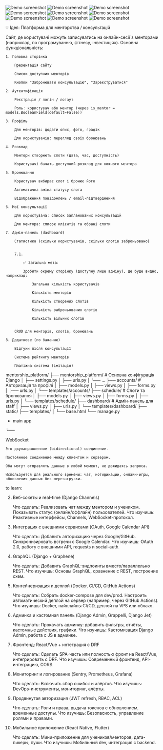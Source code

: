 ![Demo screenshot](images/1.png)
![Demo screenshot](images/2.png)
![Demo screenshot](images/3.png)
![Demo screenshot](images/4.png)
![Demo screenshot](images/5.png)
![Demo screenshot](images/6.png)
![Demo screenshot](images/7.png)
![Demo screenshot](images/8.png)
![Demo screenshot](images/9.png)

💡 Ідея: Платформа для менторства / консультацій

Сайт, де користувачі можуть записуватись на онлайн-сесії з менторами (наприклад, по програмуванню, фітнесу, інвестиціях).
Основна функціональність:

    1. Головна сторінка

        Презентація сайту

        Список доступних менторів

        Кнопки "Забронювати консультацію", "Зареєструватися"

    2. Аутентифікація

        Реєстрація / логін / логаут

        Роль: користувач або ментор (через is_mentor = models.BooleanField(default=False))

    3. Профіль

        Для менторів: додати опис, фото, графік

        Для користувачів: перегляд своїх бронювань

    4. Розклад

        Ментори створюють слоти (дата, час, доступність)

        Користувачі бачать доступний розклад для кожного ментора

    5. Бронювання

        Користувач вибирає слот і бронює його

        Автоматична зміна статусу слота

        Відображення повідомлень / email-підтвердження

    6. Мої консультації

        Для користувача: список запланованих консультацій

        Для ментора: список клієнтів та обрані слоти

    7. Адмін-панель (dashboard)

        Статистика (скільки користувачів, скільки слотів заброньовано)


        7.1. 
            
            ✅ Загальна мета:

            Зробити окрему сторінку (доступну лише адміну), де буде видно, наприклад:
            
                Загальна кількість користувачів
            
                Кількість менторів
            
                Кількість створених слотів
            
                Кількість заброньованих слотів
            
                Кількість вільних слотів
            

        CRUD для менторів, слотів, бронювань

    8. Додаткове (по бажанню)

        Відгуки після консультації

        Система рейтингу менторів

        Платіжна система (імітація)



mentorship_platform/
├── mentorship_platform/        # Основна конфігурація Django
│   ├── settings.py
│   ├── urls.py
│   └── ...
├── accounts/                   # Авторизація та профілі
│   ├── models.py
│   ├── views.py
│   ├── forms.py
│   ├── urls.py
│   └── templates/accounts/
├── schedule/                   # Слоти та бронювання
│   ├── models.py
│   ├── views.py
│   ├── forms.py
│   ├── urls.py
│   └── templates/schedule/
├── dashboard/                  # Адмін-панель для staff
│   ├── views.py
│   ├── urls.py
│   └── templates/dashboard/
├── static/
├── templates/
│   └── base.html
└── manage.py
+ main app


└──

WebSocket

    Это двунаправленное (bidirectional) соединение.

    Постоянное соединение между клиентом и сервером.

    Оба могут отправлять данные в любой момент, не дожидаясь запроса.

    Используется для реального времени: чат, нотификации, онлайн-игры, обновления данных без перезагрузки.

to learn:

2. Веб-сокеты и real-time (Django Channels)

    Что сделать:
        Реализовать чат между ментором и учеником.
        Показывать статус (онлайн/оффлайн) пользователей.
    Что изучишь: Реактивные интерфейсы, Channels, WebSocket-протокол.


3. Интеграция с внешними сервисами (OAuth, Google Calendar API)

    Что сделать:
        Добавить авторизацию через Google/GitHub.
        Синхронизировать встречи с Google Calendar.
    Что изучишь: OAuth 2.0, работу с внешними API, requests и social-auth.


4. GraphQL (Django + Graphene)

    Что сделать:
        Добавить GraphQL-эндпоинты вместо/параллельно REST.
    Что изучишь: Основы GraphQL, сравнение с REST, построение схем.


7. Контейнеризация и деплой (Docker, CI/CD, GitHub Actions)

    Что сделать:
        Собрать docker-compose для dev/prod.
        Настроить автоматический деплой на сервер (например, через GitHub Actions).
    Что изучишь: Docker, пайплайны CI/CD, деплой на VPS или облако.


8. Админка и кастомная панель (Django Admin, Grappelli, Django Jet)

    Что сделать:
        Прокачать админку: добавить фильтры, отчёты, кастомные действия, графики.
    Что изучишь: Кастомизация Django Admin, работа с JS в админке.


9. Фронтенд: React/Vue + интеграция с DRF

   Что сделать:
       Сделать SPA-часть или полностью фронт на React/Vue, интегрировать с DRF.
   Что изучишь: Современный фронтенд, API-интеграцию, CORS.


10. Мониторинг и логирование (Sentry, Prometheus, Grafana)

    Что сделать:
        Включить сбор ошибок и алёртов.
    Что изучишь: DevOps-инструменты, мониторинг, алёрты.


11. Продвинутая авторизация (JWT refresh, RBAC, ACL)

    Что сделать:
        Роли и права, выдача токенов с обновлением, временные доступы.
    Что изучишь: Безопасность, управление ролями и правами.


12. Мобильное приложение (React Native, Flutter)

    Что сделать:
        Мини-приложение для учеников/менторов, дата-пикеры, пуши.
    Что изучишь: Мобильный dev, интеграция с backend.
